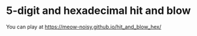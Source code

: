 # 5-digit and hexadecimal hit and blow

You can play at https://meow-noisy.github.io/hit_and_blow_hex/
